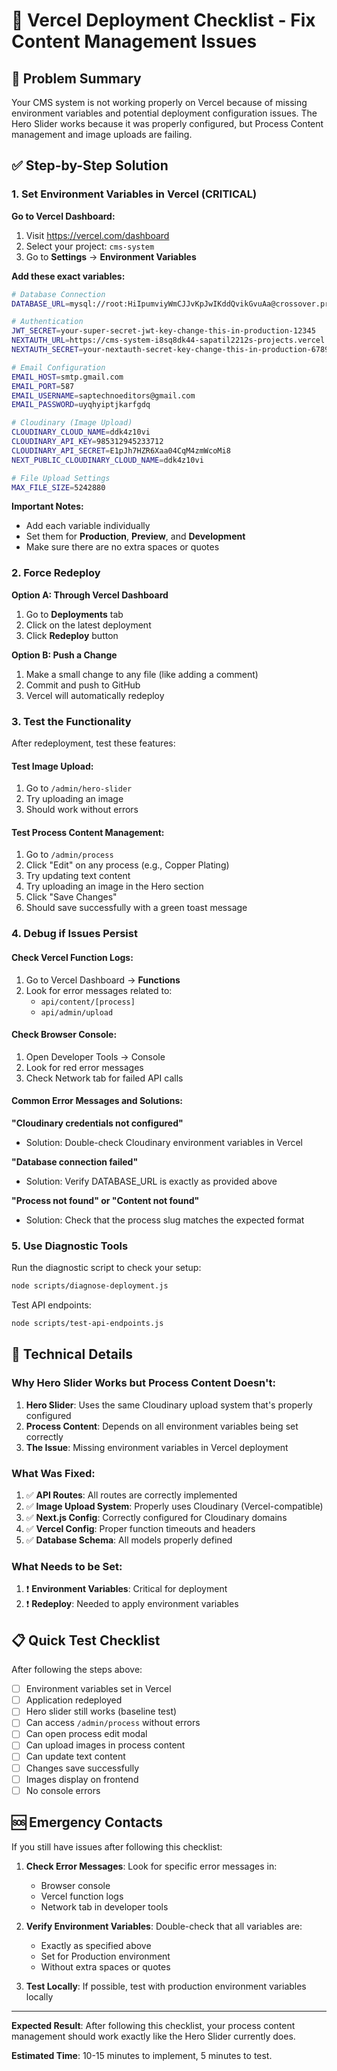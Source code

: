 # 🚀 Vercel Deployment Checklist - Fix Content Management Issues

## 🎯 Problem Summary
Your CMS system is not working properly on Vercel because of missing environment variables and potential deployment configuration issues. The Hero Slider works because it was properly configured, but Process Content management and image uploads are failing.

## ✅ Step-by-Step Solution

### 1. Set Environment Variables in Vercel (CRITICAL)

**Go to Vercel Dashboard:**
1. Visit https://vercel.com/dashboard
2. Select your project: `cms-system`
3. Go to **Settings** → **Environment Variables**

**Add these exact variables:**

```bash
# Database Connection
DATABASE_URL=mysql://root:HiIpumviyWmCJJvKpJwIKddQvikGvuAa@crossover.proxy.rlwy.net:26043/railway

# Authentication
JWT_SECRET=your-super-secret-jwt-key-change-this-in-production-12345
NEXTAUTH_URL=https://cms-system-i8sq8dk44-sapatil2212s-projects.vercel.app
NEXTAUTH_SECRET=your-nextauth-secret-key-change-this-in-production-67890

# Email Configuration
EMAIL_HOST=smtp.gmail.com
EMAIL_PORT=587
EMAIL_USERNAME=saptechnoeditors@gmail.com
EMAIL_PASSWORD=uyqhyiptjkarfgdq

# Cloudinary (Image Upload)
CLOUDINARY_CLOUD_NAME=ddk4z10vi
CLOUDINARY_API_KEY=985312945233712
CLOUDINARY_API_SECRET=E1pJh7HZR6Xaa04CqM4zmWcoMi8
NEXT_PUBLIC_CLOUDINARY_CLOUD_NAME=ddk4z10vi

# File Upload Settings
MAX_FILE_SIZE=5242880
```

**Important Notes:**
- Add each variable individually
- Set them for **Production**, **Preview**, and **Development**
- Make sure there are no extra spaces or quotes

### 2. Force Redeploy

**Option A: Through Vercel Dashboard**
1. Go to **Deployments** tab
2. Click on the latest deployment
3. Click **Redeploy** button

**Option B: Push a Change**
1. Make a small change to any file (like adding a comment)
2. Commit and push to GitHub
3. Vercel will automatically redeploy

### 3. Test the Functionality

After redeployment, test these features:

#### Test Image Upload:
1. Go to `/admin/hero-slider`
2. Try uploading an image
3. Should work without errors

#### Test Process Content Management:
1. Go to `/admin/process`
2. Click "Edit" on any process (e.g., Copper Plating)
3. Try updating text content
4. Try uploading an image in the Hero section
5. Click "Save Changes"
6. Should save successfully with a green toast message

### 4. Debug if Issues Persist

#### Check Vercel Function Logs:
1. Go to Vercel Dashboard → **Functions**
2. Look for error messages related to:
   - `api/content/[process]`
   - `api/admin/upload`

#### Check Browser Console:
1. Open Developer Tools → Console
2. Look for red error messages
3. Check Network tab for failed API calls

#### Common Error Messages and Solutions:

**"Cloudinary credentials not configured"**
- Solution: Double-check Cloudinary environment variables in Vercel

**"Database connection failed"**
- Solution: Verify DATABASE_URL is exactly as provided above

**"Process not found" or "Content not found"**
- Solution: Check that the process slug matches the expected format

### 5. Use Diagnostic Tools

Run the diagnostic script to check your setup:

```bash
node scripts/diagnose-deployment.js
```

Test API endpoints:
```bash
node scripts/test-api-endpoints.js
```

## 🔧 Technical Details

### Why Hero Slider Works but Process Content Doesn't:

1. **Hero Slider**: Uses the same Cloudinary upload system that's properly configured
2. **Process Content**: Depends on all environment variables being set correctly
3. **The Issue**: Missing environment variables in Vercel deployment

### What Was Fixed:

1. ✅ **API Routes**: All routes are correctly implemented
2. ✅ **Image Upload System**: Properly uses Cloudinary (Vercel-compatible)
3. ✅ **Next.js Config**: Correctly configured for Cloudinary domains
4. ✅ **Vercel Config**: Proper function timeouts and headers
5. ✅ **Database Schema**: All models properly defined

### What Needs to be Set:

1. ❗ **Environment Variables**: Critical for deployment
2. ❗ **Redeploy**: Needed to apply environment variables

## 📋 Quick Test Checklist

After following the steps above:

- [ ] Environment variables set in Vercel
- [ ] Application redeployed
- [ ] Hero slider still works (baseline test)
- [ ] Can access `/admin/process` without errors
- [ ] Can open process edit modal
- [ ] Can upload images in process content
- [ ] Can update text content
- [ ] Changes save successfully
- [ ] Images display on frontend
- [ ] No console errors

## 🆘 Emergency Contacts

If you still have issues after following this checklist:

1. **Check Error Messages**: Look for specific error messages in:
   - Browser console
   - Vercel function logs
   - Network tab in developer tools

2. **Verify Environment Variables**: Double-check that all variables are:
   - Exactly as specified above
   - Set for Production environment
   - Without extra spaces or quotes

3. **Test Locally**: If possible, test with production environment variables locally

---

**Expected Result**: After following this checklist, your process content management should work exactly like the Hero Slider currently does.

**Estimated Time**: 10-15 minutes to implement, 5 minutes to test.